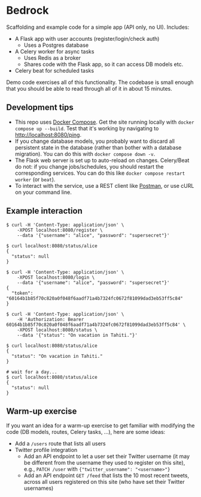 # Bedrock

Scaffolding and example code for a simple app (API only, no UI). Includes:

- A Flask app with user accounts (register/login/check auth)
    - Uses a Postgres database
- A Celery worker for async tasks
    - Uses Redis as a broker
    - Shares code with the Flask app, so it can access DB models etc.
- Celery beat for scheduled tasks

Demo code exercises all of this functionality. The codebase is small enough
that you should be able to read through all of it in about 15 minutes.

## Development tips

- This repo uses [Docker Compose](https://docs.docker.com/compose/). Get the
  site running locally with `docker compose up --build`. Test that it's working
  by navigating to <http://localhost:8080/ping>.
- If you change database models, you probably want to discard all persistent
  state in the database (rather than bother with a database migration). You can
  do this with `docker compose down -v`.
- The Flask web server is set up to auto-reload on changes. Celery/Beat do not:
  if you change jobs/schedules, you should restart the corresponding services.
  You can do this like `docker compose restart worker` (or `beat`).
- To interact with the service, use a REST client like
  [Postman](https://www.postman.com/product/rest-client/), or use cURL on your
  command line.

## Example interaction

```console
$ curl -H 'Content-Type: application/json' \
	-XPOST localhost:8080/register \
	--data '{"username": "alice", "password": "supersecret"}'

$ curl localhost:8080/status/alice
{
  "status": null
}

$ curl -H 'Content-Type: application/json' \
	-XPOST localhost:8080/login \
	--data '{"username": "alice", "password": "supersecret"}'
{
  "token": "60164b1b85f70c820a0f048f6aadf71a4b7324fc0672f81099dad3eb53ff5c84"
}

$ curl -H 'Content-Type: application/json' \
    -H 'Authorization: Bearer 60164b1b85f70c820a0f048f6aadf71a4b7324fc0672f81099dad3eb53ff5c84' \
	-XPOST localhost:8080/status \
	--data '{"status": "On vacation in Tahiti."}'

$ curl localhost:8080/status/alice
{
  "status": "On vacation in Tahiti."
}

# wait for a day...
$ curl localhost:8080/status/alice
{
  "status": null
}
```

## Warm-up exercise

If you want an idea for a warm-up exercise to get familiar with modifying the
code (DB models, routes, Celery tasks, ...), here are some ideas:

- Add a `/users` route that lists all users
- Twitter profile integration
    - Add an API endpoint to let a user set their Twitter username (it may be
      different from the username they used to register on this site), e.g.,
      `PATCH /user` with `{"twitter_username": "<username>"}`
    - Add an API endpoint `GET /feed` that lists the 10 most recent tweets,
      across all users registered on this site (who have set their Twitter
      usernames)
